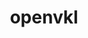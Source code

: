 ---
title: "openvkl"
layout: cache
categories: [package, develop]
meta: {"compilers": ["gcc@11.1.0"], "num_specs": 10, "num_specs_by_stack": {"data-vis-sdk": 10, "root": 10}, "oss": ["ubuntu20.04"], "platforms": ["linux"], "stacks": ["data-vis-sdk", "root"], "targets": ["x86_64_v3"], "versions": ["1.3.1"]}
spec_details: [{"compiler": "gcc@11.1.0", "hash": "3cedd5z7mfjybfu5ztkm7hbrsof2kdy6", "os": "ubuntu20.04", "platform": "linux", "size": "-", "stacks": ["data-vis-sdk", "root"], "target": "x86_64_v3", "variants": ["build_system=cmake", "build_type=Release", "generator=make", "~ipo"], "versions": ["1.3.1"]}, {"compiler": "gcc@11.1.0", "hash": "ahotd45ma42yl3u7q3x2x42tfk62ib5x", "os": "ubuntu20.04", "platform": "linux", "size": "-", "stacks": ["data-vis-sdk", "root"], "target": "x86_64_v3", "variants": ["build_system=cmake", "build_type=Release", "generator=make", "~ipo"], "versions": ["1.3.1"]}, {"compiler": "gcc@11.1.0", "hash": "aqxwb5k54zokdvcdonenxtytiofrxbo3", "os": "ubuntu20.04", "platform": "linux", "size": "-", "stacks": ["data-vis-sdk", "root"], "target": "x86_64_v3", "variants": ["build_system=cmake", "build_type=Release", "generator=make", "~ipo"], "versions": ["1.3.1"]}, {"compiler": "gcc@11.1.0", "hash": "ds7nugwpiyvy56anvknzqnm6skzwpwkd", "os": "ubuntu20.04", "platform": "linux", "size": "-", "stacks": ["data-vis-sdk", "root"], "target": "x86_64_v3", "variants": ["build_system=cmake", "build_type=Release", "generator=make", "~ipo"], "versions": ["1.3.1"]}, {"compiler": "gcc@11.1.0", "hash": "ehipjk775c3hl7lds2mjh3vc5p433ng2", "os": "ubuntu20.04", "platform": "linux", "size": "-", "stacks": ["data-vis-sdk", "root"], "target": "x86_64_v3", "variants": ["build_system=cmake", "build_type=Release", "generator=make", "~ipo"], "versions": ["1.3.1"]}, {"compiler": "gcc@11.1.0", "hash": "tsyjrgfk7vl3fg3bzsf3p4m5o4afikld", "os": "ubuntu20.04", "platform": "linux", "size": "-", "stacks": ["data-vis-sdk", "root"], "target": "x86_64_v3", "variants": ["build_system=cmake", "build_type=Release", "generator=make", "~ipo"], "versions": ["1.3.1"]}, {"compiler": "gcc@11.1.0", "hash": "u4eyofy2kcuxiujsvhssy2cye6d2rl47", "os": "ubuntu20.04", "platform": "linux", "size": "-", "stacks": ["data-vis-sdk", "root"], "target": "x86_64_v3", "variants": ["build_system=cmake", "build_type=Release", "generator=make", "~ipo"], "versions": ["1.3.1"]}, {"compiler": "gcc@11.1.0", "hash": "vovtfb335hzj6crg6cbtxft7y63vrjml", "os": "ubuntu20.04", "platform": "linux", "size": "-", "stacks": ["data-vis-sdk", "root"], "target": "x86_64_v3", "variants": ["build_system=cmake", "build_type=Release", "generator=make", "~ipo"], "versions": ["1.3.1"]}, {"compiler": "gcc@11.1.0", "hash": "vrpmtfvbmrwsbpukmcjspzoug2yf5x4l", "os": "ubuntu20.04", "platform": "linux", "size": "-", "stacks": ["data-vis-sdk", "root"], "target": "x86_64_v3", "variants": ["build_system=cmake", "build_type=Release", "generator=make", "~ipo"], "versions": ["1.3.1"]}, {"compiler": "gcc@11.1.0", "hash": "wzi4tfjqk5pdeaymftogrtvv7ca2g4jh", "os": "ubuntu20.04", "platform": "linux", "size": "-", "stacks": ["data-vis-sdk", "root"], "target": "x86_64_v3", "variants": ["build_system=cmake", "build_type=Release", "generator=make", "~ipo"], "versions": ["1.3.1"]}]
---